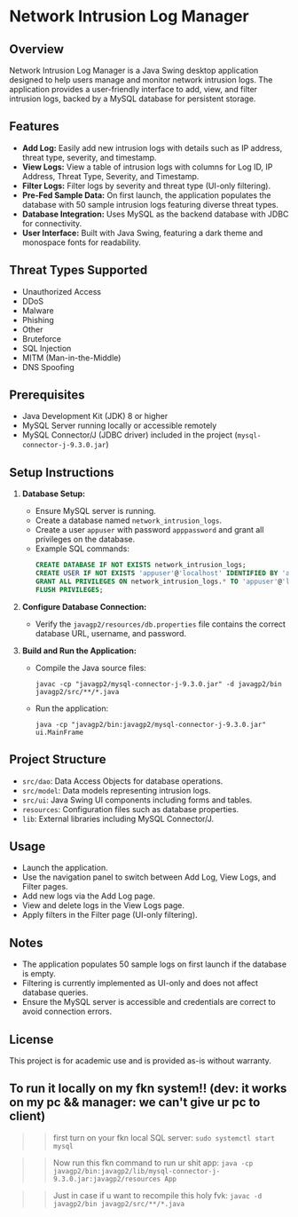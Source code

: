 # Network Intrusion Log Manager

## Overview
Network Intrusion Log Manager is a Java Swing desktop application designed to help users manage and monitor network intrusion logs. The application provides a user-friendly interface to add, view, and filter intrusion logs, backed by a MySQL database for persistent storage.

## Features
- **Add Log:** Easily add new intrusion logs with details such as IP address, threat type, severity, and timestamp.
- **View Logs:** View a table of intrusion logs with columns for Log ID, IP Address, Threat Type, Severity, and Timestamp.
- **Filter Logs:** Filter logs by severity and threat type (UI-only filtering).
- **Pre-Fed Sample Data:** On first launch, the application populates the database with 50 sample intrusion logs featuring diverse threat types.
- **Database Integration:** Uses MySQL as the backend database with JDBC for connectivity.
- **User Interface:** Built with Java Swing, featuring a dark theme and monospace fonts for readability.

## Threat Types Supported
- Unauthorized Access
- DDoS
- Malware
- Phishing
- Other
- Bruteforce
- SQL Injection
- MITM (Man-in-the-Middle)
- DNS Spoofing

## Prerequisites
- Java Development Kit (JDK) 8 or higher
- MySQL Server running locally or accessible remotely
- MySQL Connector/J (JDBC driver) included in the project (`mysql-connector-j-9.3.0.jar`)

## Setup Instructions

1. **Database Setup:**
   - Ensure MySQL server is running.
   - Create a database named `network_intrusion_logs`.
   - Create a user `appuser` with password `apppassword` and grant all privileges on the database.
   - Example SQL commands:
     ```sql
     CREATE DATABASE IF NOT EXISTS network_intrusion_logs;
     CREATE USER IF NOT EXISTS 'appuser'@'localhost' IDENTIFIED BY 'apppassword';
     GRANT ALL PRIVILEGES ON network_intrusion_logs.* TO 'appuser'@'localhost';
     FLUSH PRIVILEGES;
     ```

2. **Configure Database Connection:**
   - Verify the `javagp2/resources/db.properties` file contains the correct database URL, username, and password.

3. **Build and Run the Application:**
   - Compile the Java source files:
     ```
     javac -cp "javagp2/mysql-connector-j-9.3.0.jar" -d javagp2/bin javagp2/src/**/*.java
     ```
   - Run the application:
     ```
     java -cp "javagp2/bin:javagp2/mysql-connector-j-9.3.0.jar" ui.MainFrame
     ```

## Project Structure
- `src/dao`: Data Access Objects for database operations.
- `src/model`: Data models representing intrusion logs.
- `src/ui`: Java Swing UI components including forms and tables.
- `resources`: Configuration files such as database properties.
- `lib`: External libraries including MySQL Connector/J.

## Usage
- Launch the application.
- Use the navigation panel to switch between Add Log, View Logs, and Filter pages.
- Add new logs via the Add Log page.
- View and delete logs in the View Logs page.
- Apply filters in the Filter page (UI-only filtering).

## Notes
- The application populates 50 sample logs on first launch if the database is empty.
- Filtering is currently implemented as UI-only and does not affect database queries.
- Ensure the MySQL server is accessible and credentials are correct to avoid connection errors.

## License
This project is for academic use and is provided as-is without warranty.



## To run it locally on my fkn system!!  (dev: it works on my pc && manager: we can't give ur pc to client)

> > first turn on your fkn local SQL server: `sudo systemctl start mysql`

> > Now run this fkn command to run ur shit app: `java -cp javagp2/bin:javagp2/lib/mysql-connector-j-9.3.0.jar:javagp2/resources App`

> > Just in case if u want to recompile this holy fvk: `javac -d javagp2/bin javagp2/src/**/*.java`